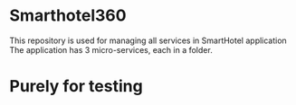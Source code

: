 # Smarthotel360
This repository is used for managing all services in SmartHotel application
The application has 3 micro-services, each in a folder.
# Purely for testing
